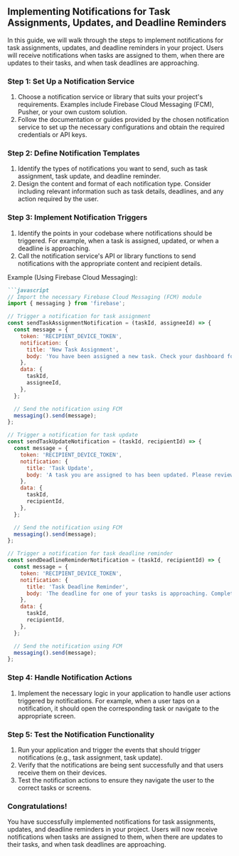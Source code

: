 

## Implementing Notifications for Task Assignments, Updates, and Deadline Reminders

In this guide, we will walk through the steps to implement notifications for task assignments, updates, and deadline reminders in your project. Users will receive notifications when tasks are assigned to them, when there are updates to their tasks, and when task deadlines are approaching.

### Step 1: Set Up a Notification Service

1. Choose a notification service or library that suits your project's requirements. Examples include Firebase Cloud Messaging (FCM), Pusher, or your own custom solution.
2. Follow the documentation or guides provided by the chosen notification service to set up the necessary configurations and obtain the required credentials or API keys.

### Step 2: Define Notification Templates

1. Identify the types of notifications you want to send, such as task assignment, task update, and deadline reminder.
2. Design the content and format of each notification type. Consider including relevant information such as task details, deadlines, and any action required by the user.

### Step 3: Implement Notification Triggers

1. Identify the points in your codebase where notifications should be triggered. For example, when a task is assigned, updated, or when a deadline is approaching.
2. Call the notification service's API or library functions to send notifications with the appropriate content and recipient details.

Example (Using Firebase Cloud Messaging):
```markdown
```javascript
// Import the necessary Firebase Cloud Messaging (FCM) module
import { messaging } from 'firebase';

// Trigger a notification for task assignment
const sendTaskAssignmentNotification = (taskId, assigneeId) => {
  const message = {
    token: 'RECIPIENT_DEVICE_TOKEN',
    notification: {
      title: 'New Task Assignment',
      body: 'You have been assigned a new task. Check your dashboard for details.',
    },
    data: {
      taskId,
      assigneeId,
    },
  };

  // Send the notification using FCM
  messaging().send(message);
};

// Trigger a notification for task update
const sendTaskUpdateNotification = (taskId, recipientId) => {
  const message = {
    token: 'RECIPIENT_DEVICE_TOKEN',
    notification: {
      title: 'Task Update',
      body: 'A task you are assigned to has been updated. Please review the changes.',
    },
    data: {
      taskId,
      recipientId,
    },
  };

  // Send the notification using FCM
  messaging().send(message);
};

// Trigger a notification for task deadline reminder
const sendDeadlineReminderNotification = (taskId, recipientId) => {
  const message = {
    token: 'RECIPIENT_DEVICE_TOKEN',
    notification: {
      title: 'Task Deadline Reminder',
      body: 'The deadline for one of your tasks is approaching. Complete it on time.',
    },
    data: {
      taskId,
      recipientId,
    },
  };

  // Send the notification using FCM
  messaging().send(message);
};
```

### Step 4: Handle Notification Actions

1. Implement the necessary logic in your application to handle user actions triggered by notifications. For example, when a user taps on a notification, it should open the corresponding task or navigate to the appropriate screen.

### Step 5: Test the Notification Functionality

1. Run your application and trigger the events that should trigger notifications (e.g., task assignment, task update).
2. Verify that the notifications are being sent successfully and that users receive them on their devices.
3. Test the notification actions to ensure they navigate the user to the correct tasks or screens.

### Congratulations!

You have successfully implemented notifications for task assignments, updates, and deadline reminders in your project. Users will now receive notifications when tasks are assigned to them, when there are updates to their tasks, and when task deadlines are approaching.


